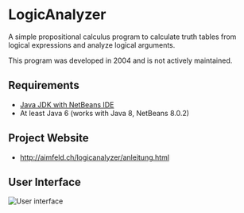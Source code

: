 # LogicAnalyzer
A simple propositional calculus program to calculate truth tables from logical expressions and analyze logical arguments.

This program was developed in 2004 and is not actively maintained. 

## Requirements
- [Java JDK with NetBeans IDE](http://www.oracle.com/technetwork/articles/javase/jdk-netbeans-jsp-142931.html)
- At least Java 6 (works with Java 8, NetBeans 8.0.2)

## Project Website
- http://aimfeld.ch/logicanalyzer/anleitung.html

## User Interface

![User interface](http://aimfeld.ch/logicanalyzer/images/logicanalyzer-gui.png)
